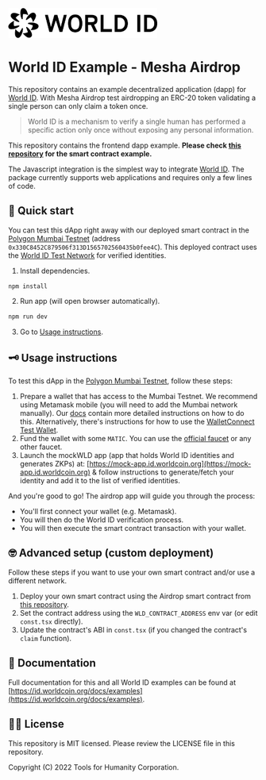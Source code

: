 <img src="https://raw.githubusercontent.com/worldcoin/world-id-js/main/world-id-logo.svg" alt="World ID logo" width="300" />

# World ID Example - Mesha Airdrop

This repository contains an example decentralized application (dapp) for [World ID](https://id.worlcoin.org). With Mesha Airdrop test airdropping an ERC-20 token validating a single person can only claim a token once.

> World ID is a mechanism to verify a single human has performed a specific action only once without exposing any personal information.

This repository contains the frontend dapp example. **Please check [this repository][smartcontract] for the smart contract example.**

The Javascript integration is the simplest way to integrate [World ID](https://id.worldcoin.org). The package currently supports web applications and requires only a few lines of code.

## 🚀 Quick start

You can test this dApp right away with our deployed smart contract in the [Polygon Mumbai Testnet](https://mumbai.polygonscan.com) (address `0x330C8452C879506f313D1565702560435b0fee4C`). This deployed contract uses the [World ID Test Network](https://id.worldcoin.org/test) for verified identities.

1. Install dependencies.

```bash
npm install
```

2. Run app (will open browser automatically).

```bash
npm run dev
```

3. Go to [Usage instructions](#-usage-instructions).

## 🗝 Usage instructions

To test this dApp in the [Polygon Mumbai Testnet](https://mumbai.polygonscan.com), follow these steps:

1. Prepare a wallet that has access to the Mumbai Testnet. We recommend using Metamask mobile (you will need to add the Mumbai network manually). Our [docs](https://id.worldcoin.org) contain more detailed instructions on how to do this. Alternatively, there's instructions for how to use the [WalletConnect Test Wallet](https://github.com/WalletConnect/walletconnect-test-wallet).
2. Fund the wallet with some `MATIC`. You can use the [official faucet](https://faucet.polygon.technology) or any other faucet.
3. Launch the mockWLD app (app that holds World ID identities and generates ZKPs) at: [https://mock-app.id.worldcoin.org](https://mock-app.id.worldcoin.org) & follow instructions to generate/fetch your identity and add it to the list of verified identities.

And you're good to go! The airdrop app will guide you through the process:

- You'll first connect your wallet (e.g. Metamask).
- You will then do the World ID verification process.
- You will then execute the smart contract transaction with your wallet.

## 🤓 Advanced setup (custom deployment)

Follow these steps if you want to use your own smart contract and/or use a different network.

1. Deploy your own smart contract using the Airdrop smart contract from [this repository][smartcontract].
2. Set the contract address using the `WLD_CONTRACT_ADDRESS` env var (or edit `const.tsx` directly).
3. Update the contract's ABI in `const.tsx` (if you changed the contract's `claim` function).

## 📄 Documentation

Full documentation for this and all World ID examples can be found at [https://id.worldcoin.org/docs/examples](https://id.worldcoin.org/docs/examples).

## 🧑‍⚖️ License

This repository is MIT licensed. Please review the LICENSE file in this repository.

Copyright (C) 2022 Tools for Humanity Corporation.

[smartcontract]: https://github.com/worldcoin/world-id-example-airdrop
